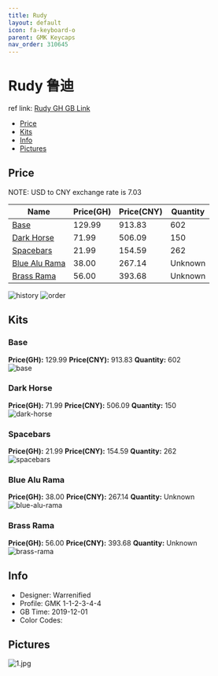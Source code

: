 ```yaml
---
title: Rudy 
layout: default
icon: fa-keyboard-o
parent: GMK Keycaps
nav_order: 310645
---
```


# Rudy 鲁迪

ref link: [Rudy GH GB Link](https://geekhack.org/index.php?topic=103621.0)

* [Price](#price)  
* [Kits](#kits)  
* [Info](#info)  
* [Pictures](#pictures)  


## Price  
NOTE: USD to CNY exchange rate is 7.03

| Name          | Price(GH)    |  Price(CNY) | Quantity |
| ------------- | ------------ |  ---------- | -------- |
|[Base](#base)|129.99|913.83|602|
|[Dark Horse](#dark-horse)|71.99|506.09|150|
|[Spacebars](#spacebars)|21.99|154.59|262|
|[Blue Alu Rama](#blue-alu-rama)|38.00|267.14|Unknown|
|[Brass Rama](#brass-rama)|56.00|393.68|Unknown|

<img src="{{ 'assets/images/gmk-keycaps/rudy/history.png' | relative_url }}" alt="history" class="image featured">
<img src="{{ 'assets/images/gmk-keycaps/rudy/order.png' | relative_url }}" alt="order" class="image featured">

## Kits  
### Base  
**Price(GH):** 129.99    **Price(CNY):** 913.83    **Quantity:** 602  
<img src="{{ 'assets/images/gmk-keycaps/rudy/kits_pics/base.png' | relative_url }}" alt="base" class="image featured">

### Dark Horse  
**Price(GH):** 71.99    **Price(CNY):** 506.09    **Quantity:** 150  
<img src="{{ 'assets/images/gmk-keycaps/rudy/kits_pics/dark-horse.png' | relative_url }}" alt="dark-horse" class="image featured">

### Spacebars  
**Price(GH):** 21.99    **Price(CNY):** 154.59    **Quantity:** 262  
<img src="{{ 'assets/images/gmk-keycaps/rudy/kits_pics/spacebars.png' | relative_url }}" alt="spacebars" class="image featured">

### Blue Alu Rama  
**Price(GH):** 38.00    **Price(CNY):** 267.14    **Quantity:** Unknown  
<img src="{{ 'assets/images/gmk-keycaps/rudy/kits_pics/blue-alu-rama.png' | relative_url }}" alt="blue-alu-rama" class="image featured">

### Brass Rama  
**Price(GH):** 56.00    **Price(CNY):** 393.68    **Quantity:** Unknown  
<img src="{{ 'assets/images/gmk-keycaps/rudy/kits_pics/brass-rama.png' | relative_url }}" alt="brass-rama" class="image featured">


## Info  
* Designer: Warrenified  
* Profile: GMK 1-1-2-3-4-4  
* GB Time: 2019-12-01  
* Color Codes:  


## Pictures  
<img src="{{ 'assets/images/gmk-keycaps/rudy/rendering_pics/1.jpg' | relative_url }}" alt="1.jpg" class="image featured">
